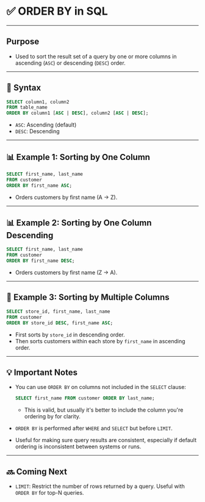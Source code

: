 # ✅ ORDER BY in SQL

---

## Purpose

- Used to sort the result set of a query by one or more columns in ascending (`ASC`) or descending (`DESC`) order.

---

## 📌 Syntax

```sql
SELECT column1, column2
FROM table_name
ORDER BY column1 [ASC | DESC], column2 [ASC | DESC];
```

- `ASC`: Ascending (default)
- `DESC`: Descending

---

## 📊 Example 1: Sorting by One Column

```sql
SELECT first_name, last_name
FROM customer
ORDER BY first_name ASC;
```
- Orders customers by first name (A → Z).

---

## 📊 Example 2: Sorting by One Column Descending

```sql
SELECT first_name, last_name
FROM customer
ORDER BY first_name DESC;
```
- Orders customers by first name (Z → A).

---

## 🔁 Example 3: Sorting by Multiple Columns

```sql
SELECT store_id, first_name, last_name
FROM customer
ORDER BY store_id DESC, first_name ASC;
```
- First sorts by `store_id` in descending order.
- Then sorts customers within each store by `first_name` in ascending order.

---

## 💡 Important Notes

- You can use `ORDER BY` on columns not included in the `SELECT` clause:

  ```sql
  SELECT first_name FROM customer ORDER BY last_name;
  ```

  - This is valid, but usually it's better to include the column you're ordering by for clarity.

- `ORDER BY` is performed after `WHERE` and `SELECT` but before `LIMIT`.
- Useful for making sure query results are consistent, especially if default ordering is inconsistent between systems or runs.

---

## 🔜 Coming Next

- `LIMIT`: Restrict the number of rows returned by a query. Useful with `ORDER BY` for top-N queries.